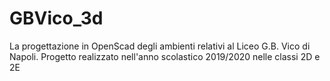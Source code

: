 # GBVico_3d
La progettazione in OpenScad degli ambienti relativi al Liceo G.B. Vico di Napoli. Progetto realizzato nell'anno scolastico 2019/2020 nelle classi 2D e 2E
